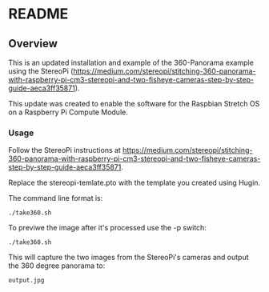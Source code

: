 # README

## Overview
This is an updated installation and example of the 360-Panorama example using the StereoPi (https://medium.com/stereopi/stitching-360-panorama-with-raspberry-pi-cm3-stereopi-and-two-fisheye-cameras-step-by-step-guide-aeca3ff35871).

This update was created to enable the software for the Raspbian Stretch OS on a Raspberry Pi Compute Module.

### Usage
Follow the StereoPi instructions at https://medium.com/stereopi/stitching-360-panorama-with-raspberry-pi-cm3-stereopi-and-two-fisheye-cameras-step-by-step-guide-aeca3ff35871.

Replace the stereopi-temlate.pto with the template you created using Hugin.

The command line format is:

	./take360.sh

To previwe the image after it's processed use the -p switch:

	./take360.sh

This will capture the two images from the StereoPi's cameras and output the 360 degree panorama to:

	output.jpg